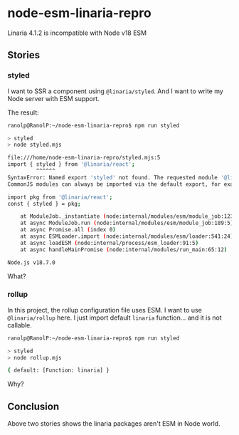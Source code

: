 # node-esm-linaria-repro

Linaria 4.1.2 is incompatible with Node v18 ESM

## Stories

### styled

I want to SSR a component using `@linaria/styled`.
And I want to write my Node server with ESM support.

The result:

```sh
ranolp@RanolP:~/node-esm-linaria-repro$ npm run styled

> styled
> node styled.mjs

file:///home/node-esm-linaria-repro/styled.mjs:5
import { styled } from '@linaria/react';
         ^^^^^^
SyntaxError: Named export 'styled' not found. The requested module '@linaria/react' is a CommonJS module, which may not support all module.exports as named exports.
CommonJS modules can always be imported via the default export, for example using:

import pkg from '@linaria/react';
const { styled } = pkg;

    at ModuleJob._instantiate (node:internal/modules/esm/module_job:123:21)
    at async ModuleJob.run (node:internal/modules/esm/module_job:189:5)
    at async Promise.all (index 0)
    at async ESMLoader.import (node:internal/modules/esm/loader:541:24)
    at async loadESM (node:internal/process/esm_loader:91:5)
    at async handleMainPromise (node:internal/modules/run_main:65:12)

Node.js v18.7.0
```

What?

### rollup

In this project, the rollup configuration file uses ESM.
I want to use `@linaria/rollup` here.
I just import default `linaria` function... and it is not callable.

```sh
ranolp@RanolP:~/node-esm-linaria-repro$ npm run styled

> styled
> node rollup.mjs

{ default: [Function: linaria] }
```

Why?

## Conclusion

Above two stories shows the linaria packages aren't ESM in Node world.
